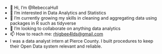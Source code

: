 - 👋 Hi, I’m @RebeccaHull
- 👀 I’m interested in Data Analytics and Statistics
- 🌱 I’m currently growing my skills in cleaning and aggregating data using packages in R such as tidyverse
- 💞️ I’m looking to collaborate on anything data analytics
- 📫 How to reach me: rhigbee4lds@gmail.com
- I was a data analyst intern at Pierce County. I built procedures to keep their Open Data system relevant and reliable.

